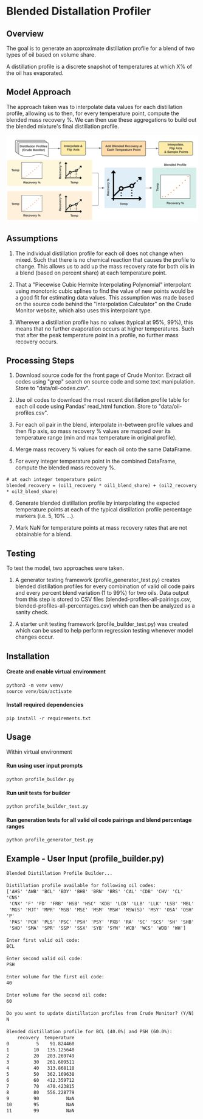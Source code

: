 # Blended Distallation Profiler

## Overview

The goal is to generate an approximate distillation profile for a blend of two types of oil based on volume share.

A distillation profile is a discrete snapshot of temperatures at which X% of the oil has evaporated.

## Model Approach

The approach taken was to interpolate data values for each distillation profile, allowing us to then, for every temperature point, compute the blended mass recovery %. We can then use these aggregations to build out the blended mixture's final distillation profile.

![Model Builder Diagram](diagram.png)

## Assumptions

1. The individual distillation profile for each oil does not change when mixed. Such that there is no chemical reaction that causes the profile to change. This allows us to add up the mass recovery rate for both oils in a blend (based on percent share) at each temperature point.

2. That a "Piecewise Cubic Hermite Interpolating Polynomial" interpolant using monotonic cubic splines to find the value of new points would be a good fit for estimating data values. This assumption was made based on the source code behind the "Interpolation Calculator" on the Crude Monitor website, which also uses this interpolant type.

3. Wherever a distillation profile has no values (typical at 95%, 99%), this means that no further evaporation occurs at higher temperatures. Such that after the peak temperature point in a profile, no further mass recovery occurs.

## Processing Steps

1. Download source code for the front page of Crude Monitor. Extract oil codes using "grep" search on source code and some text manipulation. Store to "data/oil-codes.csv".

2. Use oil codes to download the most recent distillation profile table for each oil code using Pandas' read_html function. Store to "data/oil-profiles.csv".

3. For each oil pair in the blend, interpolate in-between profile values and then flip axis, so mass recovery % values are mapped over its temperature range (min and max temperature in original profile).

4. Merge mass recovery % values for each oil onto the same DataFrame.

5. For every integer temperature point in the combined DataFrame, compute the blended mass recovery %.

```
# at each integer temperature point
blended_recovery = (oil1_recovery * oil1_blend_share) + (oil2_recovery * oil2_blend_share)
```

6. Generate blended distillation profile by interpolating the expected temperature points at each of the typical distillation profile percentage markers (i.e. 5, 10% ...).

7. Mark NaN for temperature points at mass recovery rates that are not obtainable for a blend.

## Testing

To test the model, two approaches were taken.

1. A generator testing framework (profile_generator_test.py) creates blended distillation profiles for every combination of valid oil code pairs and every percent blend variation (1 to 99%) for two oils. Data output from this step is stored to CSV files (blended-profiles-all-pairings.csv, blended-profiles-all-percentages.csv) which can then be analyzed as a sanity check.

2. A starter unit testing framework (profile_builder_test.py) was created which can be used to help perform regression testing whenever model changes occur.

## Installation

#### Create and enable virtual environment

```
python3 -m venv venv/
source venv/bin/activate
```

#### Install required dependencies

```
pip install -r requirements.txt
```

## Usage

Within virtual environment

#### Run using user input prompts

```
python profile_builder.py
```

#### Run unit tests for builder

```
python profile_builder_test.py
```

#### Run generation tests for all valid oil code pairings and blend percentage ranges

```
python profile_generator_test.py
```

## Example - User Input (profile_builder.py)

```
Blended Distillation Profile Builder...

Distillation profile available for following oil codes:
['AHS' 'AWB' 'BCL' 'BDY' 'BHB' 'BRN' 'BRS' 'CAL' 'CDB' 'CHV' 'CL' 'CNS'
 'CNX' 'F' 'FD' 'FRB' 'HSB' 'HSC' 'KDB' 'LCB' 'LLB' 'LLK' 'LSB' 'MBL'
 'MGS' 'MJT' 'MPR' 'MSB' 'MSE' 'MSM' 'MSW' 'MSW(S)' 'MSY' 'OSA' 'OSH' 'P'
 'PAS' 'PCH' 'PLS' 'PSC' 'PSH' 'PSY' 'PXB' 'RA' 'SC' 'SCS' 'SH' 'SHB'
 'SHD' 'SMA' 'SPR' 'SSP' 'SSX' 'SYB' 'SYN' 'WCB' 'WCS' 'WDB' 'WH']

Enter first valid oil code:
BCL

Enter second valid oil code:
PSH

Enter volume for the first oil code:
40

Enter volume for the second oil code:
60

Do you want to update distillation profiles from Crude Monitor? (Y/N)
N

Blended distillation profile for BCL (40.0%) and PSH (60.0%):
    recovery  temperature
0          5    91.824460
1         10   135.125648
2         20   203.269749
3         30   261.609511
4         40   313.868118
5         50   362.169638
6         60   412.359712
7         70   470.423815
8         80   556.228779
9         90          NaN
10        95          NaN
11        99          NaN
```

